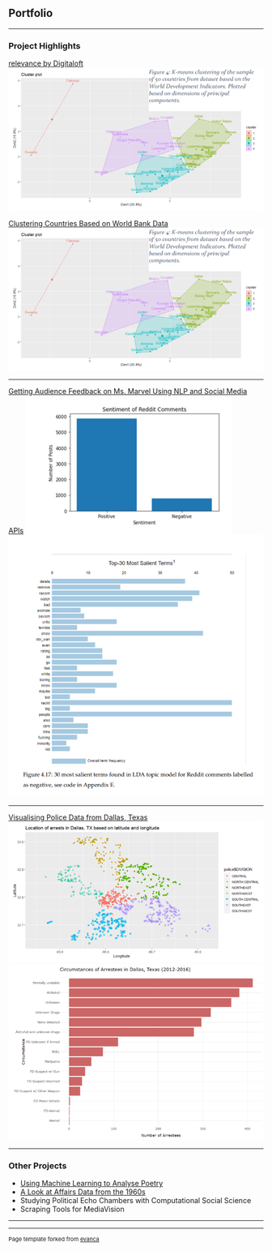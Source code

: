 ## Portfolio

---

### Project Highlights

[relevance by Digitaloft](/https://digitaloft.co.uk/introducing-relevance-by-digitaloft/)
<img src="images/covid-cluster.png?raw=true"/>

[Clustering Countries Based on World Bank Data](/pdf/sample_presentation.pdf)
<img src="images/covid-cluster.png?raw=true"/>

---
[Getting Audience Feedback on Ms. Marvel Using NLP and Social Media APIs](/sample_page)
<img src="images/sentiment_reddit.png?raw=true"/>
<img src="salient_negative.png?raw=true"/>

---
[Visualising Police Data from Dallas, Texas](/sample_page)
<img src="images/dallas_loc.png?raw=true"/>
<img src="images/dallas_arrestees.png?raw=true"/>

---

### Other Projects

- [Using Machine Learning to Analyse Poetry](https://github.com/shez2108/Using-Machine-Learning-to-Analyse-and-Write-Poetry/blob/main/rumi_project%20(2).ipynb)
- [A Look at Affairs Data from the 1960s](https://github.com/shez2108/Affairs-in-1969/blob/main/Affairs_Task_%5BShehzadi%5D_.ipynb)
- Studying Political Echo Chambers with Computational Social Science
- Scraping Tools for MediaVision

---




---
<p style="font-size:11px">Page template forked from <a href="https://github.com/evanca/quick-portfolio">evanca</a></p>
<!-- Remove above link if you don't want to attibute -->
